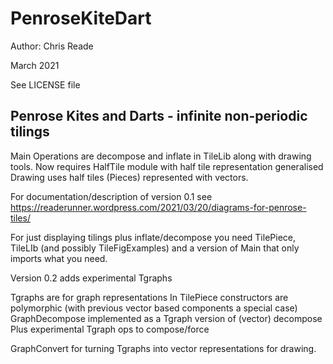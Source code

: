 # PenroseKiteDart

Author: Chris Reade

March 2021

See LICENSE file

## Penrose Kites and Darts - infinite non-periodic tilings

Main Operations are decompose and inflate in TileLib along with drawing tools.
Now requires HalfTile module with half tile representation generalised
Drawing uses half tiles (Pieces) represented with vectors.

For documentation/description of version 0.1 see 
https://readerunner.wordpress.com/2021/03/20/diagrams-for-penrose-tiles/

For just displaying tilings plus inflate/decompose you need TilePiece, TileLIb (and possibly TileFigExamples)
and a version of Main that only imports what you need.

Version 0.2 adds experimental Tgraphs

Tgraphs are for graph representations
In TilePiece constructors are polymorphic (with previous vector based components a special case)
GraphDecompose implemented as a Tgraph version of (vector) decompose
Plus experimental Tgraph ops to compose/force

GraphConvert for turning Tgraphs into vector representations for drawing.

